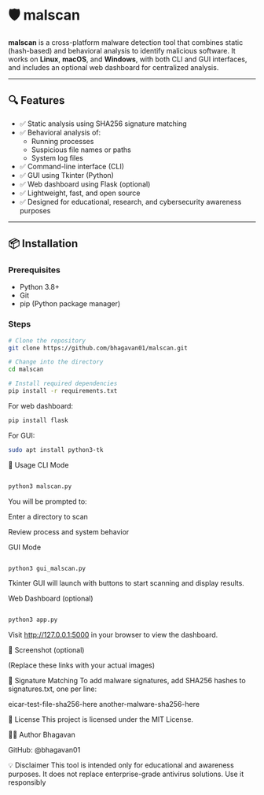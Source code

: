 # 🛡️ malscan

**malscan** is a cross-platform malware detection tool that combines static (hash-based) and behavioral analysis to identify malicious software. It works on **Linux**, **macOS**, and **Windows**, with both CLI and GUI interfaces, and includes an optional web dashboard for centralized analysis.

---

## 🔍 Features

- ✅ Static analysis using SHA256 signature matching
- ✅ Behavioral analysis of:
  - Running processes
  - Suspicious file names or paths
  - System log files
- ✅ Command-line interface (CLI)
- ✅ GUI using Tkinter (Python)
- ✅ Web dashboard using Flask (optional)
- ✅ Lightweight, fast, and open source
- ✅ Designed for educational, research, and cybersecurity awareness purposes

---

## 📦 Installation

### Prerequisites

- Python 3.8+
- Git
- pip (Python package manager)

### Steps

```bash
# Clone the repository
git clone https://github.com/bhagavan01/malscan.git

# Change into the directory
cd malscan

# Install required dependencies
pip install -r requirements.txt
```
For web dashboard:
```bash
pip install flask
```
For GUI:
```bash
sudo apt install python3-tk

```
🚀 Usage
CLI Mode
```bash

python3 malscan.py
```
You will be prompted to:

Enter a directory to scan

Review process and system behavior

GUI Mode
```bash

python3 gui_malscan.py
```
Tkinter GUI will launch with buttons to start scanning and display results.

Web Dashboard (optional)
```bash

python3 app.py
```
Visit http://127.0.0.1:5000 in your browser to view the dashboard.

📸 Screenshot (optional)


(Replace these links with your actual images)

🧪 Signature Matching
To add malware signatures, add SHA256 hashes to signatures.txt, one per line:

eicar-test-file-sha256-here
another-malware-sha256-here

📄 License
This project is licensed under the MIT License.

👨‍💻 Author
Bhagavan

GitHub: @bhagavan01

💡 Disclaimer
This tool is intended only for educational and awareness purposes. It does not replace enterprise-grade antivirus solutions. Use it responsibly 
